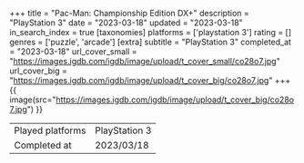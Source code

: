+++
title = "Pac-Man: Championship Edition DX+"
description = "PlayStation 3"
date = "2023-03-18"
updated = "2023-03-18"
in_search_index = true
[taxonomies]
platforms = ['playstation 3']
rating = []
genres = ['puzzle', 'arcade']
[extra]
subtitle = "PlayStation 3"
completed_at = "2023-03-18"
url_cover_small = "https://images.igdb.com/igdb/image/upload/t_cover_small/co28o7.jpg"
url_cover_big = "https://images.igdb.com/igdb/image/upload/t_cover_big/co28o7.jpg"
+++
{{ image(src="https://images.igdb.com/igdb/image/upload/t_cover_big/co28o7.jpg") }}

|              |            |
| ------------ | ---------- |
| Played platforms    | PlayStation 3 |
| Completed at | 2023/03/18 |

